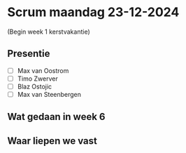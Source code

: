 # Scrum maandag 23-12-2024
(Begin week 1 kerstvakantie)

## Presentie
- [ ] Max van Oostrom
- [ ] Timo Zwerver
- [ ] Blaz Ostojic
- [ ] Max van Steenbergen

## Wat gedaan in week 6

## Waar liepen we vast
